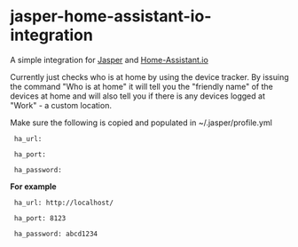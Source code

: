 # jasper-home-assistant-io-integration

A simple integration for [Jasper](http://jasperproject.github.io/) and [Home-Assistant.io](https://home-assistant.io/)


Currently just checks who is at home by using the device tracker. By issuing the command "Who is at home" it will tell you the "friendly name" of the devices at home and will also tell you if there is any devices logged at "Work" - a custom location.


Make sure the following is copied and populated in ~/.jasper/profile.yml


```
 ha_url: 

 ha_port: 

 ha_password: 
```

**For example**


```
 ha_url: http://localhost/

 ha_port: 8123

 ha_password: abcd1234
```
